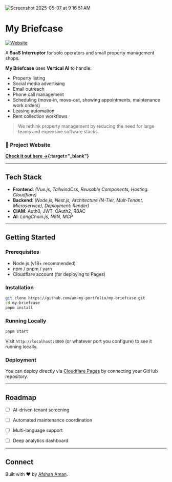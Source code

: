 
![Screenshot 2025-05-07 at 9 16 51 AM](https://github.com/user-attachments/assets/396401bf-f986-4cce-8467-594010093ecf)


# My Briefcase

[![Website](https://img.shields.io/badge/Website-Live-informational?style=flat&logo=appveyor)](https://my-briefcase.pages.dev/)


A **SaaS Interruptor** for solo operators and small property management shops.

**My Briefcase** uses **Vertical AI** to handle:

- Property listing
- Social media advertising
- Email outreach
- Phone call management
- Scheduling (move-in, move-out, showing appointments, maintenance work orders)
- Leasing automation
- Rent collection workflows

> We rethink property management by reducing the need for large teams and expensive software stacks. 

### 🚀 Project Website
**[Check it out here →](https://my-briefcase.pages.dev/){:target="_blank"}**

---

## Tech Stack

- **Frontend**: *(Vue.js, TailwindCss, Reusable Components, Hosting: Cloudflare)*
- **Backend**: *(Node.js, Nest.js, Architecture (N-Tier, Mult-Tenant, Microservice), Deployment: Render)*
- **CIAM**: Auth0, JWT, OAuth2, RBAC
- **AI**: *LangChain.js, N8N, MCP*


---

## Getting Started

### Prerequisites

- Node.js (v18+ recommended)
- npm / pnpm / yarn
- Cloudflare account (for deploying to Pages)

### Installation

```bash
git clone https://github.com/am-my-portfolio/my-briefcase.git
cd my-briefcase
pnpm install
```

### Running Locally

```bash
pnpm start
```

Visit `http://localhost:4000` (or whatever port you configure) to see it running locally.

### Deployment

You can deploy directly via [Cloudflare Pages](https://pages.cloudflare.com/) by connecting your GitHub repository.

---

## Roadmap

- [ ] AI-driven tenant screening
- [ ] Automated maintenance coordination
- [ ] Multi-language support
- [ ] Deep analytics dashboard


---

## Connect

Built with ❤️ by [Afshan Aman](https://github.com/am-my-portfolio).
